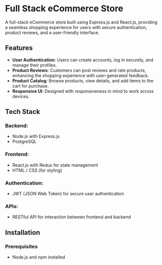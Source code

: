 # Full Stack eCommerce Store

A full-stack eCommerce store built using Express.js and React.js, providing a seamless shopping experience for users with secure authentication, product reviews, and a user-friendly interface.

## Features
- **User Authentication**: Users can create accounts, log in securely, and manage their profiles.
- **Product Reviews**: Customers can post reviews and rate products, enhancing the shopping experience with user-generated feedback.
- **Product Catalog**: Browse products, view details, and add items to the cart for purchase.
- **Responsive UI**: Designed with responsiveness in mind to work across devices.

## Tech Stack

### Backend:
- Node.js with Express.js
- PostgreSQL

### Frontend:
- React.js with Redux for state management
- HTML / CSS (for styling)

### Authentication:
- JWT (JSON Web Token) for secure user authentication

### APIs:
- RESTful API for interaction between frontend and backend



## Installation

### Prerequisites
- Node.js and npm installed


